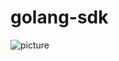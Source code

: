 # golang-sdk

![picture](https://www.redbubble.com/people/zoerab/works/22800222-golang-gopher?p=art-print)
